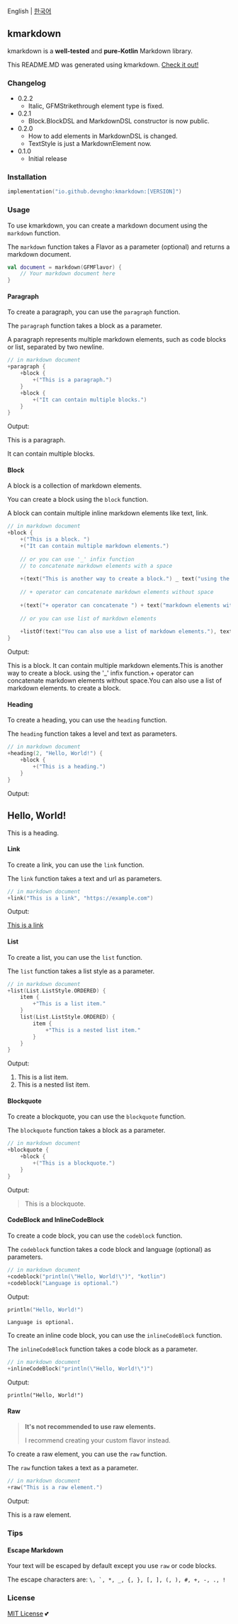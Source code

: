 English \| [한국어](README_ko.md)

## kmarkdown

kmarkdown is a **well\-tested** and **pure\-Kotlin** Markdown library\.

This README\.MD was generated using kmarkdown\. [Check it out\!](src/jvmTest/kotlin/io/github/devngho/kmarkdown/Readme.kt)

### Changelog

- 0\.2\.2
  - Italic, GFMStrikethrough element type is fixed\.
- 0\.2\.1
  - Block\.BlockDSL and MarkdownDSL constructor is now public\.
- 0\.2\.0
  - How to add elements in MarkdownDSL is changed\.
  - TextStyle is just a MarkdownElement now\.
- 0\.1\.0
  - Initial release

### Installation

```kts
implementation("io.github.devngho:kmarkdown:[VERSION]")
```

### Usage

To use kmarkdown, you can create a markdown document using the `markdown` function\.

The `markdown` function takes a Flavor as a parameter \(optional\) and returns a markdown document\.

```kotlin
val document = markdown(GFMFlavor) {
    // Your markdown document here
}
```

#### Paragraph

To create a paragraph, you can use the `paragraph` function\.

The `paragraph` function takes a block as a parameter\.

A paragraph represents multiple markdown elements, such as code blocks or list, separated by two newline\.

```kotlin
// in markdown document
+paragraph {
    +block {
        +("This is a paragraph.")
    }
    +block {
        +("It can contain multiple blocks.")
    }
}
```

Output:

This is a paragraph\.

It can contain multiple blocks\.

#### Block

A block is a collection of markdown elements\.

You can create a block using the `block` function\.

A block can contain multiple inline markdown elements like text, link\.

```kotlin
// in markdown document
+block {
    +("This is a block. ")
    +("It can contain multiple markdown elements.")
    
    // or you can use '_' infix function
    // to concatenate markdown elements with a space
    
    +(text("This is another way to create a block.") _ text("using the '_' infix function."))
    
    // + operator can concatenate markdown elements without space
    
    +(text("+ operator can concatenate ") + text("markdown elements without space."))
    
    // or you can use list of markdown elements
    
    +listOf(text("You can also use a list of markdown elements."), text("to create a block."))
}
```

Output:

This is a block\. It can contain multiple markdown elements\.This is another way to create a block\. using the '\_' infix function\.\+ operator can concatenate markdown elements without space\.You can also use a list of markdown elements\. to create a block\.

#### Heading

To create a heading, you can use the `heading` function\.

The `heading` function takes a level and text as parameters\.

```kotlin
// in markdown document
+heading(2, "Hello, World!") {
    +block {
        +("This is a heading.")
    }
}
```

Output:

## Hello, World\!

This is a heading\.

#### Link

To create a link, you can use the `link` function\.

The `link` function takes a text and url as parameters\.

```kotlin
// in markdown document
+link("This is a link", "https://example.com")
```

Output:

[This is a link](https://example.com)

#### List

To create a list, you can use the `list` function\.

The `list` function takes a list style as a parameter\.

```kotlin
// in markdown document
+list(List.ListStyle.ORDERED) {
    item {
        +"This is a list item."
    }
    list(List.ListStyle.ORDERED) {
        item {
            +"This is a nested list item."
        }
    }
}
```

Output:

1. This is a list item\.
1. This is a nested list item\.

#### Blockquote

To create a blockquote, you can use the `blockquote` function\.

The `blockquote` function takes a block as a parameter\.

```kotlin
// in markdown document
+blockquote {
    +block {
        +("This is a blockquote.")
    }
}
```

Output:

> This is a blockquote\.

#### CodeBlock and InlineCodeBlock

To create a code block, you can use the `codeblock` function\.

The `codeblock` function takes a code block and language \(optional\) as parameters\.

```kotlin
// in markdown document
+codeblock("println(\"Hello, World!\")", "kotlin")
+codeblock("Language is optional.")
```

Output:

```kotlin
println("Hello, World!")
```

```
Language is optional.
```

To create an inline code block, you can use the `inlineCodeBlock` function\.

The `inlineCodeBlock` function takes a code block as a parameter\.

```kotlin
// in markdown document
+inlineCodeBlock("println(\"Hello, World!\")")
```

Output:

`println("Hello, World!")`

#### Raw

> **It's not recommended to use raw elements\.**
>
> I recommend creating your custom flavor instead\.

To create a raw element, you can use the `raw` function\.

The `raw` function takes a text as a parameter\.

```kotlin
// in markdown document
+raw("This is a raw element.")
```

Output:

This is a raw element.

### Tips

#### Escape Markdown

Your text will be escaped by default except you use `raw`  or code blocks\.

The escape characters are: ```\, `, *, _, {, }, [, ], (, ), #, +, -, ., !```

### License

[MIT License](https://github.com/devngho/kmarkdown/blob/main/LICENSE) 💕